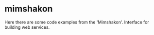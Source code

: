 # mimshakon
Here there are some code examples from the 'Mimshakon'.
Interface for building web services.
